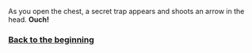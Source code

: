 As you open the chest, a secret trap appears and shoots an arrow in the head. **Ouch!**

### [Back to the beginning](../beginning)